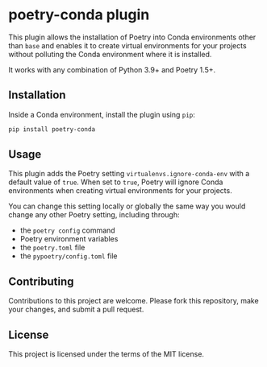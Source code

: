# poetry-conda plugin

This plugin allows the installation of Poetry into Conda environments other than `base` and enables it to create
virtual environments for your projects without polluting the Conda environment where it is installed.

It works with any combination of Python 3.9+ and Poetry 1.5+.

## Installation

Inside a Conda environment, install the plugin using `pip`:

```bash
pip install poetry-conda
```

## Usage

This plugin adds the Poetry setting `virtualenvs.ignore-conda-env` with a default value of `true`. When set to `true`,
Poetry will ignore Conda environments when creating virtual environments for your projects.

You can change this setting locally or globally the same way you would change any other Poetry setting, including through:

- the `poetry config` command
- Poetry environment variables
- the `poetry.toml` file
- the `pypoetry/config.toml` file

## Contributing

Contributions to this project are welcome. Please fork this repository, make your changes, and submit a pull request.

## License

This project is licensed under the terms of the MIT license.

